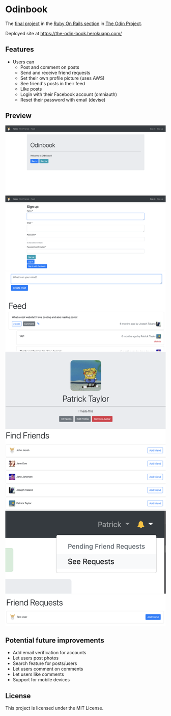 # Odinbook

The [final project](https://www.theodinproject.com/courses/ruby-on-rails/lessons/final-project) in the [Ruby On Rails section](https://www.theodinproject.com/courses/ruby-on-rails) in [The Odin Project](https://www.theodinproject.com/).

Deployed site at https://the-odin-book.herokuapp.com/

## Features
- Users can
  - Post and comment on posts
  - Send and receive friend requests
  - Set their own profile picture (uses AWS)
  - See friend's posts in their feed
  - Like posts
  - Login with their Facebook account (omniauth)
  - Reset their password with email (devise)

## Preview
![main](/preview_images/main.png)
![signup](/preview_images/signup.png)
![feed](/preview_images/feed.png)
![profile](/preview_images/profile.png)
![friends](/preview_images/friends.png)
![notifications](/preview_images/notifications.png)
![requests](/preview_images/requests.png)


## Potential future improvements
- Add email verification for accounts
- Let users post photos
- Search feature for posts/users
- Let users comment on comments
- Let users like comments
- Support for mobile devices

## License
This project is licensed under the MIT License.
